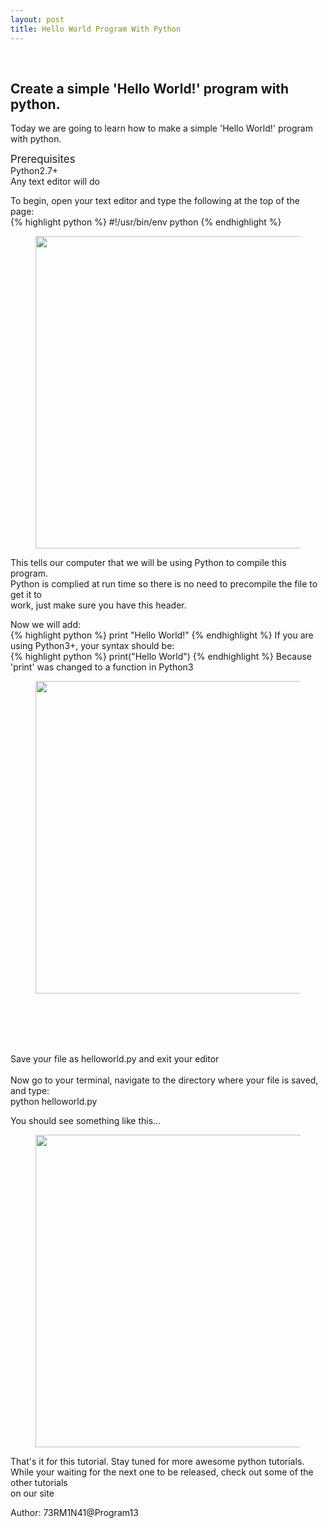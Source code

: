 ```yaml
---
layout: post
title: Hello World Program With Python
---
```

<br/>
<h2>Create a simple 'Hello World!' program with python.</h2>
<p>Today we are going to learn how to make a simple 'Hello World!' program with python.</p>
<p align="left"><big>Prerequisites</big><br />
Python2.7+<br />
Any text editor will do</p>
<p>To begin, open your text editor and type the following at the top of the page:<br />
{% highlight python %}
#!/usr/bin/env python
{% endhighlight %}
</p>
<figure>
<a href="http://programthirteen.com/images/helloheader.png">
        <img src="http://programthirteen.com/images/helloheader.png" alt="" height="500px" width="750px"/>
    </a>
</figure>
<p>This tells our computer that we will be using Python to compile this program.<br />
Python is complied at run time so there is no need to precompile the file to get it to<br />
work, just make sure you have this header.</p>
<p>Now we will add:<br />
{% highlight python %}
print "Hello World!"
{% endhighlight %}
If you are using Python3+, your syntax should be:<br />
{% highlight python %}
print("Hello World")
{% endhighlight %}
Because 'print' was changed to a function in Python3</p>
<figure>
<a href="http://programthirteen.com/images/printhello.png">
        <img src="http://programthirteen.com/images/printhello.png" alt="" height="500px" width="750px"/>
    </a>
</figure>
<br/>
<br/>
<br/>
<br/>
<p>Save your file as helloworld.py and exit your editor<br />
<br />Now go to your terminal, navigate to the directory where your file is saved, and type:<br />
python helloworld.py</p>
<p>You should see something like this...<p>
<figure>
<a href="http://programthirteen.com/images/helloworld.png">
        <img src="http://programthirteen.com/images/helloworld.png" alt="" height="500px" width="750px"/>
    </a>
</figure>
<p>That's it for this tutorial. Stay tuned for more awesome python tutorials.<br />
While your waiting for the next one to be released, check out some of the other tutorials<br />
on our site</p>
<p align="left">Author: 73RM1N41@Program13</p>
